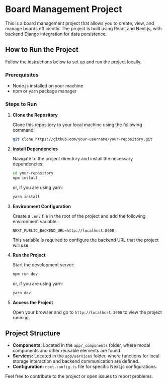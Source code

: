 
# Board Management Project

This is a board management project that allows you to create, view, and manage boards efficiently. The project is built using React and Next.js, with backend Django integration for data persistence.

## How to Run the Project

Follow the instructions below to set up and run the project locally.

### Prerequisites

- Node.js installed on your machine
- npm or yarn package manager

### Steps to Run

1. **Clone the Repository**

   Clone this repository to your local machine using the following command:

   ```bash
   git clone https://github.com/your-username/your-repository.git
   ```

2. **Install Dependencies**

   Navigate to the project directory and install the necessary dependencies:

   ```bash
   cd your-repository
   npm install
   ```

   or, if you are using yarn:

   ```bash
   yarn install
   ```

3. **Environment Configuration**

   Create a `.env` file in the root of the project and add the following environment variable:

   ```env
   NEXT_PUBLIC_BACKEND_URL=http://localhost:8000
   ```

   This variable is required to configure the backend URL that the project will use.

4. **Run the Project**

   Start the development server:

   ```bash
   npm run dev
   ```

   or, if you are using yarn:

   ```bash
   yarn dev
   ```

5. **Access the Project**

   Open your browser and go to `http://localhost:3000` to view the project running.


## Project Structure

- **Components:** Located in the `app/_components` folder, where modal components and other reusable elements are found.
- **Services:** Located in the `app/services` folder, where functions for local storage interaction and backend communication are defined.
- **Configuration:** `next.config.ts` file for specific Next.js configurations.

Feel free to contribute to the project or open issues to report problems.



